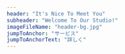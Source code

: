 ```yaml
---
header: "It's Nice To Meet You"
subheader: "Welcome To Our Studio!"
imageFileName: "header-bg.jpg"
jumpToAnchor: "サービス"
jumpToAnchorText: "詳しく"
---
```

